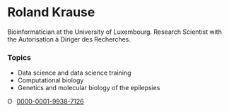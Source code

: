 # Roland Krause

Bioinformatician at the University of Luxembourg. Research Scientist with the Autorisation à Diriger des Recherches. 

### Topics
 * Data science and data science training 
 * Computational biology
 * Genetics and molecular biology of the epilepsies


<div itemscope itemtype="https://schema.org/Person"><a itemprop="sameAs" content="https://orcid.org/0000-0001-9938-7126" href="https://orcid.org/0000-0001-9938-7126" target="orcid.widget" rel="me noopener noreferrer" style="vertical-align:top;"><img src="https://orcid.org/sites/default/files/images/orcid_16x16.png" style="width:1em;margin-right:.5em;" alt="ORCID iD icon">0000-0001-9938-7126</a></div>

